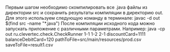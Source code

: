 Первым шагом необходимо скомпилировать все .java файлы из директории src и сохранить результаты компиляции в директорию out. Для этого используем следующую команду в терминале:
javac -d out $(find src -name "*.java")
После компиляции исходного кода можно запускать приложение с различными параметрами. Например:
java -cp out ru.clevertec.check.CheckRunner 1-1 1-2 2-1 discountCard=1111 balanceDebitCard=120 pathToFile=src/main/resources/prod.csv saveToFile=result1.csv

